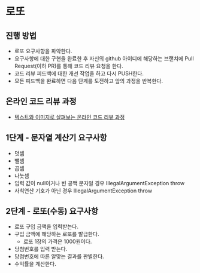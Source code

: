 # 로또
## 진행 방법
* 로또 요구사항을 파악한다.
* 요구사항에 대한 구현을 완료한 후 자신의 github 아이디에 해당하는 브랜치에 Pull Request(이하 PR)를 통해 코드 리뷰 요청을 한다.
* 코드 리뷰 피드백에 대한 개선 작업을 하고 다시 PUSH한다.
* 모든 피드백을 완료하면 다음 단계를 도전하고 앞의 과정을 반복한다.

## 온라인 코드 리뷰 과정
* [텍스트와 이미지로 살펴보는 온라인 코드 리뷰 과정](https://github.com/next-step/nextstep-docs/tree/master/codereview)

## 1단계 - 문자열 계산기 요구사항
- 덧셈
- 뺄셈
- 곱셈
- 나눗셈
- 입력 값이 null이거나 빈 공백 문자일 경우 IllegalArgumentException throw
- 사칙연산 기호가 아닌 경우 IllegalArgumentException throw

## 2단계 - 로또(수동) 요구사항
- 로또 구입 금액을 입력받는다.
- 구입 금액에 해당하는 로또를 발급한다.
  - 로또 1장의 가격은 1000원이다.
- 당첨번호를 입력 받는다.
- 당첨번호에 따른 알맞는 결과를 판별한다.
- 수익률을 계산한다.